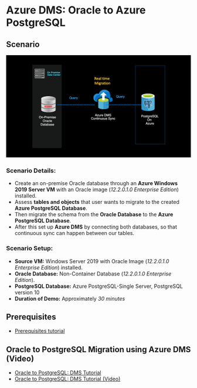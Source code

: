 # Azure DMS: Oracle to Azure PostgreSQL

## Scenario

![Architecture](/Images/oraToPgArchitecture.png)

### **Scenario Details:** <br />
* Create an on-premise Oracle database through an **Azure Windows 2019 Server VM** with an Oracle image (*12.2.0.1.0 Enterprise Edition*) installed.
* Assess **tables and objects** that user wants to migrate to the created **Azure PostgreSQL Database**. 
* Then migrate the schema from the **Oracle Database** to the **Azure PostgreSQL Database**.
* After this set up **Azure DMS** by connecting both databases, so that continuous sync can happen between our tables.


### **Scenario Setup:**

* **Source VM:** Windows Server 2019 with Oracle Image (*12.2.0.1.0 Enterprise Edition*) installed.
* **Oracle Database:** Non-Container Database (*12.2.0.1.0 Enterprise Edition*).
* **PostgreSQL Database:** Azure PostgreSQL-Single Server, PostgreSQL version 10
* **Duration of Demo:** Approximately *30 minutes*

## Prerequisites
* [Prerequisites tutorial](https://github.com/Click2Cloud/azure-oracle-migration/blob/master/Tutorials/oracleToPostgres/Prerequisites/README.md)

## Oracle to PostgreSQL Migration using Azure DMS (Video)

* [Oracle to PostgreSQL: DMS Tutorial](https://github.com/Click2Cloud/azure-oracle-migration/blob/master/Tutorials/oracleToPostgres/DMS/dmsTutorial.md)
* [Oracle to PostgreSQL: DMS Tutorial (Video)](https://github.com/Click2Cloud/azure-oracle-migration/blob/master/Videos/azuredmsproject.mp4)

